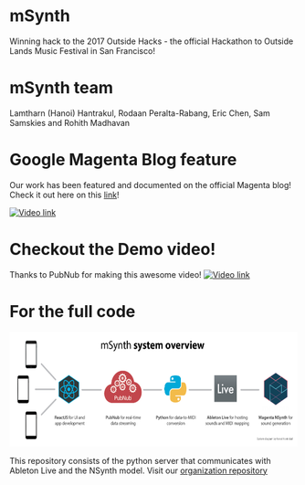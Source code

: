 # mSynth
Winning hack to the 2017 Outside Hacks - the official Hackathon to Outside Lands Music Festival in San Francisco!

# mSynth team
Lamtharn (Hanoi) Hantrakul, Rodaan Peralta-Rabang, Eric Chen, Sam Samskies and Rohith Madhavan

# Google Magenta Blog feature
Our work has been featured and documented on the official Magenta blog! Check it out here on this [link](https://magenta.tensorflow.org/blog/2017/09/12/outside-hacks/)!

[![Video link](https://github.com/lamtharnhantrakul/mSynth/blob/master/assets/screenshot.png)](https://magenta.tensorflow.org/blog/2017/09/12/outside-hacks/)

# Checkout the Demo video!
Thanks to PubNub for making this awesome video!
[![Video link](https://github.com/lamtharnhantrakul/mSynth/blob/master/assets/youtube.png)](https://www.youtube.com/watch?v=DIHNMGTdo_w)

# For the full code
<img src="assets/system_diagram.png" width="700" height="200">

This repository consists of the python server that communicates with Ableton Live and the NSynth model. Visit our [organization repository](https://github.com/msynth)
